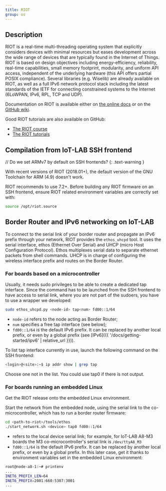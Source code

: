 ```yaml
---
title: RIOT
group: os
---
```


## Description

RIOT is a real-time multi-threading operating system that explicitly considers
devices with minimal resources but eases development across the wide range of
devices that are typically found in the Internet of Things. RIOT is based on
design objectives including energy-efficiency, reliability, real-time
capabilities, small memory footprint, modularity, and uniform API access,
independent of the underlying hardware (this API offers partial POSIX
compliance). Several libraries (e.g. Wiselib) are already available on RIOT, as
well as a full IPv6 network protocol stack including the latest standards of the
IETF for connecting constrained systems to the Internet (6LoWPAN, IPv6, RPL, TCP
and UDP).

Documentation on RIOT is available either on [the online docs](https://doc.riot-os.org)
or on the [GitHub wiki](https://github.com/RIOT-OS/RIOT/wiki).

Good RIOT tutorials are also available on GitHub:
- [The RIOT course](https://github.com/riot-os/riot-course)
- [The RIOT tutorials](https://github.com/riot-os/tutorials)

## Compilation from IoT-LAB SSH frontend

// Do we set ARMv7 by default on SSH frontends?
{: .text-warning }

With recent versions of RIOT (2018.01+), the default version of the GNU
Toolchain for ARM (4.9) doesn't work.

RIOT recommends to use 7.2+. Before building any RIOT firmware on an SSH
frontend, ensure RIOT related environment variables are correctly set with:

```sh
source /opt/riot.source
```

## Border Router and IPv6 networking on IoT-LAB

To connect to the serial link of your border router and propagate an IPv6 prefix through your network, RIOT provides the `ethos_uhcpd` tool. It uses the serial interface, ethos (Ethernet Over Serial) and UHCP (micro Host Configuration Protocol). Ethos multiplexes serial data to separate ethernet packets from shell commands. UHCP is in charge of configuring the wireless interface prefix and routes on the Border Router.

### For boards based on a microcontroller
Usually, it needs sudo privileges to be able to create a dedicated tap interface. Since the command has to be launched from the SSH frontend to have access to serial link, where you are not part of the sudoers, you have to use a wrapper we developed:

```bash
sudo ethos_uhcpd.py <node-id> tap<num> fd00::1/64
```

- `node-id` refers to the node acting as Border Router;
- `num` specifies a free tap interface (see below);
- `fd00::1/64` is the default IPv6 prefix. It can be replaced by another local prefix, or even by a global prefix (see [IPv6]({{ '/docs/getting-started/ipv6' | relative_url }})).

To list tap interface currently in use, launch the following command on the SSH frontend:
```bash
<login>@<site>:~$ ip addr show | grep tap
```
Choose one not in the list. You could use tap0 if there is not output.

### For boards running an embedded Linux
Get the RIOT release onto the embedded Linux environment.

Start  the network from the embedded node, using the serial link to the co-microcontroller, which has to run a border router firmware:
```bash
cd <path-to-riot>/tools/ethos
./start_network.sh <device> tap0 fd00::1/64
```
- <device> refers to the local device serial link; for example, for IoT-LAB A8-M3 boards the M3 co-microcontroller's serial link is `/dev/ttyA8_M3`
- `fd00::1/64` is the default IPv6 prefix. It can be replaced by another local prefix, or even by a global prefix. In this later case, get it thanks to environment variables set in the embedded Linux environment:
```bash
root@node-a8-1:~# printenv
...
INET6_PREFIX_LEN=64
INET6_PREFIX=2001:660:5307:3001
...
```
